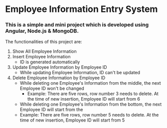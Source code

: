 # Employee Information Entry System
### This is a simple and mini project which is developed using Angular, Node.js & MongoDB.
The functionalities of this project are:
1. Show All Employee Information
1. Insert Employee Information
	* ID is generated automatically
1. Update Employee Information by Employee ID
	* While updating Employee Information, ID can't be updated
1. Delete Employee Information by Employee ID
	* While deleting one Employee's Information from the middle, the next Employee ID won't be changed
		* Example: There are five rows, row number 3 needs to delete. At the time of new insertion, Employee ID will start from 6
    * While deleting one Employee's Information from the bottom, the next Employee ID will start from the
	* Example: There are five rows, row number 5 needs to delete. At the time of new insertion, Employee ID will start from 5
